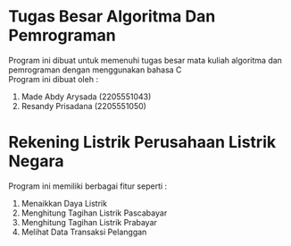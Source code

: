 # Tugas Besar Algoritma Dan Pemrograman
Program ini dibuat untuk memenuhi tugas besar mata kuliah algoritma dan pemrograman dengan menggunakan bahasa C \
Program ini dibuat oleh : 
1. Made Abdy Arysada (2205551043) 
2. Resandy Prisadana (2205551050) 
# Rekening Listrik Perusahaan Listrik Negara
Program ini memiliki berbagai fitur seperti : 
1. Menaikkan Daya Listrik 
2. Menghitung Tagihan Listrik Pascabayar 
3. Menghitung Tagihan Listrik Prabayar 
4. Melihat Data Transaksi Pelanggan
